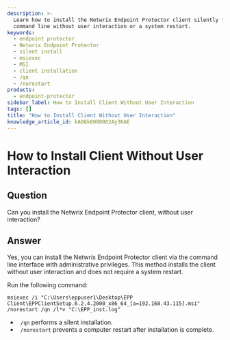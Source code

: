 ```yaml
---
description: >-
  Learn how to install the Netwrix Endpoint Protector client silently from the
  command line without user interaction or a system restart.
keywords:
  - endpoint protector
  - Netwrix Endpoint Protector
  - silent install
  - msiexec
  - MSI
  - client installation
  - /qn
  - /norestart
products:
  - endpoint-protector
sidebar_label: How to Install Client Without User Interaction
tags: []
title: "How to Install Client Without User Interaction"
knowledge_article_id: kA0Qk0000002Ay3KAE
---
```


# How to Install Client Without User Interaction

## Question
Can you install the Netwrix Endpoint Protector client, without user interaction?

## Answer
Yes, you can install the Netwrix Endpoint Protector client via the command line interface with administrative privileges. This method installs the client without user interaction and does not require a system restart.

Run the following command:

```batch
msiexec /i "C:\Users\eppuser1\Desktop\EPP Client\EPPClientSetup.6.2.4.2000_x86_64_[a=192.168.43.115].msi" /norestart /qn /l*v "C:\EPP_inst.log"
```

- ` /qn` performs a silent installation.
- ` /norestart` prevents a computer restart after installation is complete.
